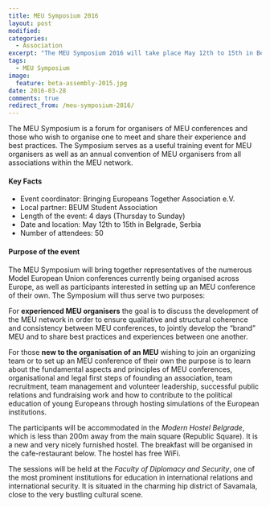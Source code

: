 ```yaml
---
title: MEU Symposium 2016
layout: post
modified:
categories:
  - Association
excerpt: "The MEU Symposium 2016 will take place May 12th to 15th in Belgrade, Serbia."
tags:
  - MEU Symposium
image:
  feature: beta-assembly-2015.jpg
date: 2016-03-28
comments: true
redirect_from: /meu-symposium-2016/
---
```


The MEU Symposium is a forum for organisers of MEU conferences and those who wish to organise one to meet and share their experience and best practices. The Symposium serves as a useful training event for MEU organisers as well as an annual convention of MEU organisers from all associations within the MEU network.

#### Key Facts

* Event coordinator: Bringing Europeans Together Association e.V.
* Local partner: BEUM Student Association
* Length of the event: 4 days (Thursday to Sunday)
* Date and location: May 12th to 15th in Belgrade, Serbia
* Number of attendees: 50

#### Purpose of the event

The MEU Symposium will bring together representatives of the numerous Model
European Union conferences currently being organised across Europe, as well as
participants interested in setting up an MEU conference of their own. The
Symposium will thus serve two purposes:

For **experienced MEU organisers** the goal is to discuss the development of the
MEU network in order to ensure qualitative and structural coherence and
consistency between MEU conferences, to jointly develop the “brand” MEU and to
share best practices and experiences between one another.

For those **new to the organisation of an MEU** wishing to join an organizing
team or to set up an MEU conference of their own the purpose is to learn about
the fundamental aspects and principles of MEU conferences, organisational and
legal first steps of founding an association, team recruitment, team management
and volunteer leadership, successful public relations and fundraising work and
how to contribute to the political education of young Europeans through hosting
simulations of the European institutions.

The participants will be accommodated in the *Modern Hostel Belgrade*, which is less than 200m away from the main square (Republic Square). It is a new and very nicely furnished hostel. The breakfast will be organised in the cafe-restaurant below. The hostel has free WiFi.

The sessions will be held at the *Faculty of Diplomacy and Security*, one of the most prominent institutions for education in international relations and international security. It is situated in the charming hip district of Savamala, close to the very bustling cultural scene.
